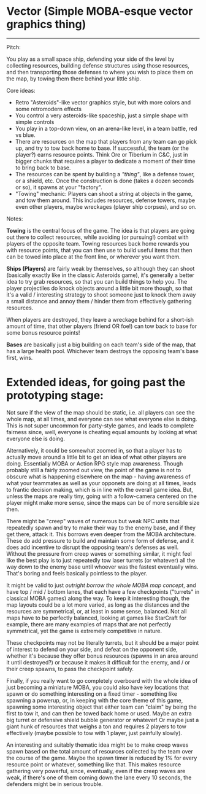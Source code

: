 # Vector (Simple MOBA-esque vector graphics thing)

---

Pitch:

You play as a small space ship, defending your side of the level by collecting resources, building defense structures using those resources, and then transporting those defenses to where you wish to place them on the map, by towing them there behind your little ship.

Core ideas:

- Retro "Asteroids"-like vector graphics style, but with more colors and some retromodern effects
- You control a very asteroids-like spaceship, just a simple shape with simple controls
- You play in a top-down view, on an arena-like level, in a team battle, red vs blue.
- There are resources on the map that players from any team can go pick up, and try to tow back home to base. If successful, the team (or the player?) earns resource points. Think Ore or Tiberium in C&C, just in bigger chunks that requires a player to dedicate a moment of their time to bring back to base.
- The resources can be spent by building a *"thing"*, like a defense tower, or a shield, etc. Once the construction is done (takes a dozen seconds or so), it spawns at your "factory".
- "Towing" mechanic: Players can shoot a string at objects in the game, and tow them around. This includes resources, defense towers, maybe even other players, maybe wreckages (player ship corpses), and so on.

Notes:

**Towing** is the central focus of the game. The idea is that players are going out there to collect resources, while avoiding (or pursuing!) combat with players of the opposite team. Towing resources back home rewards you with resource points, that you can then use to build useful items that then can be towed into place at the front line, or wherever you want them.

**Ships (Players)** are fairly weak by themselves, so although they can shoot (basically exactly like in the classic Asteroids game), it's generally a better idea to try grab resources, so that you can build things to help you. The player projectiles do knock objects around a little bit more though, so that it's a valid / interesting strategy to shoot someone just to knock them away a small distance and annoy them / hinder them from effectively gathering resources.

When players are destroyed, they leave a wreckage behind for a short-ish amount of time, that other players (friend OR foe!) can tow back to base for some bonus resource points!

**Bases** are basically just a big building on each team's side of the map, that has a large health pool. Whichever team destroys the opposing team's base first, wins.

# Extended ideas, for going past the prototyping stage:

Not sure if the view of the map should be static, i.e. all players can see the whole map, at all times, and everyone can see what everyone else is doing. This is not super uncommon for party-style games, and leads to complete fairness since, well, everyone is cheating equal amounts by looking at what everyone else is doing.

Alternatively, it could be somewhat zoomed in, so that a player has to actually move around a little bit to get an idea of what other players are doing. Essentially MOBA or Action RPG style map awareness. Though probably still a fairly zoomed out view, the point of the game is not to obscure what is happening elsewhere on the map - having awareness of what your teammates as well as your opponets are doing at all times, leads to frantic decision making, which is in line with the overall game idea. But, unless the maps are really tiny, going with a follow-camera centered on the player might make more sense, since the maps can be of more sensible size then.

There might be "creep" waves of numerous but weak NPC units that repeatedly spawn and try to make their way to the enemy base, and if they get there, attack it. This borrows even deeper from the MOBA architecture. These do add pressure to build and maintain some form of defense, and it does add incentive to disrupt the opposing team's defenses as well. Without the pressure from creep waves or something similar, it might feel like the best play is to just repeatedly tow laser turrets (or whatever) all the way down to the enemy base until whoever was the fastest eventually wins. That's boring and feels basically pointless to the player.

It might be valid to just *outright borrow the whole MOBA map concept*, and have top / mid / bottom lanes, that each have a few checkpoints ("turrets" in classical MOBA games) along the way. To keep it interesting though, the map layouts could be a lot more varied, as long as the distances and the resources are symmetrical, or, at least in some sense, balanced. Not all maps have to be perfectly balanced, looking at games like StarCraft for example, there are many examples of maps that are not perfectly symmetrical, yet the game is extremely competitive in nature.

These checkpoints may not be literally turrets, but it should be a major point of interest to defend on your side, and defeat on the opponent side, whether it's because they offer bonus resources (spawns in an area around it until destroyed?) or because it makes it difficult for the enemy, and / or their creep spawns, to pass the checkpoint safely.

Finally, if you really want to go completely overboard with the whole idea of just becoming a miniature MOBA, you could also have key locations that spawn or do something interesting on a fixed timer - something like spawning a powerup, or, in keeping with the core theme of this game, spawning some interesting object that either team can "claim" by being the first to tow it, and can then be towed back home or used. Maybe an extra big turret or defensive shield bubble generator or whatever! Or maybe just a giant hunk of resources that weighs a ton and requires 2 players to tow effectively (maybe possible to tow with 1 player, just painfully slowly).

An interesting and suitably thematic idea might be to make creep waves spawn based on the total amount of resources collected by the team over the course of the game. Maybe the spawn timer is reduced by 1% for every resource point or whatever, something like that. This makes resource gathering very powerful, since, eventually, even if the creep waves are weak, if there's one of them coming down the lane every 10 seconds, the defenders might be in serious trouble.
